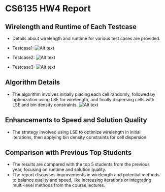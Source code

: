 # CS6135 HW4 Report

## Wirelength and Runtime of Each Testcase
- Details about wirelength and runtime for various test cases are provided.

- Testcase1:
![Alt text](image-1.png)

- Testcase2:
![Alt text](image-2.png)

- Testcase3:
![Alt text](image-3.png)

## Algorithm Details
- The algorithm involves initially placing each cell randomly, followed by optimization using LSE for wirelength, and finally dispersing cells with LSE and bin density constraints.
![Alt text](image.png)
## Enhancements to Speed and Solution Quality
- The strategy involved using LSE to optimize wirelength in initial iterations, then applying bin density constraints for cell dispersion.

## Comparison with Previous Top Students
- The results are compared with the top 5 students from the previous year, focusing on runtime and solution quality.
- The report discusses improvements in wirelength and potential methods to balance quality and speed, like increasing iterations or integrating multi-level methods from the course lectures.
